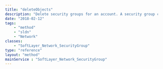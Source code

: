 ```yaml
---
title: "deleteObjects"
description: "Delete security groups for an account. A security group cannot be deleted if any network components are attached or if the security group is a remote security group for a [SoftLayer_Network_SecurityGroup_Rule](reference/datatypes/SoftLayer_Network_SecurityGroup_Rule). "
date: "2018-02-12"
tags:
    - "method"
    - "sldn"
    - "Network"
classes:
    - "SoftLayer_Network_SecurityGroup"
type: "reference"
layout: "method"
mainService : "SoftLayer_Network_SecurityGroup"
---
```

